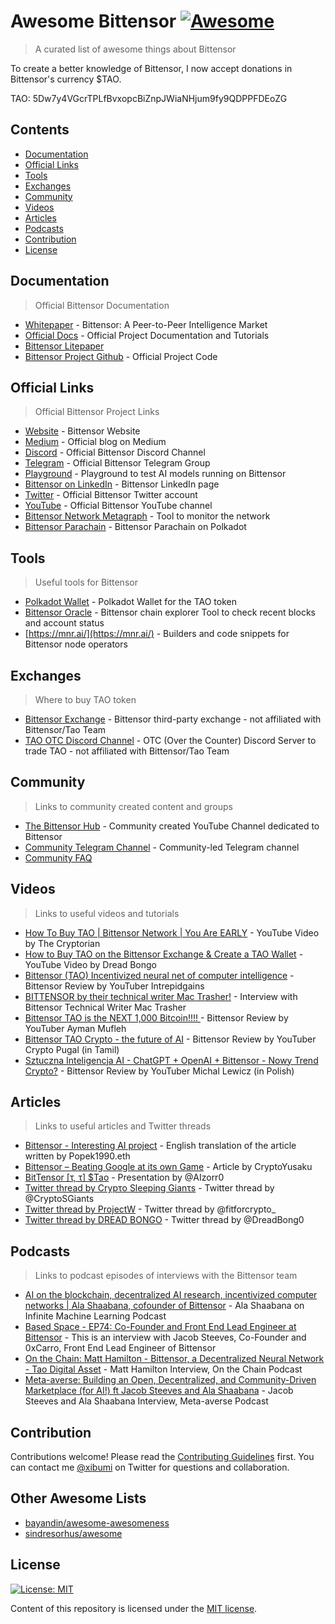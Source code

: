 # Awesome Bittensor [![Awesome](https://awesome.re/badge.svg)](https://awesome.re)

> A curated list of awesome things about Bittensor

To create a better knowledge of Bittensor, I now accept donations in Bittensor's currency $TAO.

TAO: 5Dw7y4VGcrTPLfBvxopcBiZnpJWiaNHjum9fy9QDPPFDEoZG

## Contents

- [Documentation](#documentation)
- [Official Links](#official-links)
- [Tools](#tools)
- [Exchanges](#exchanges)
- [Community](#community)
- [Videos](#videos)
- [Articles](#articles)
- [Podcasts](#podcasts)
- [Contribution](#contribution)
- [License](#license)

## Documentation

> Official Bittensor Documentation

- [Whitepaper](https://drive.google.com/file/d/1VnsobL6lIAAqcA1_Tbm8AYIQscfJV4KU/view  ) - Bittensor: A Peer-to-Peer Intelligence Market
- [Official Docs](https://docs.bittensor.com/) - Official Project Documentation and Tutorials
- [Bittensor Litepaper](https://opentensor.gitbook.io/bittensor/keyconcepts%20/introduction)
- [Bittensor Project Github](https://github.com/opentensor/bittensor  ) - Official Project Code

## Official Links

> Official Bittensor Project Links

- [Website](https://bittensor.com/) - Bittensor Website
- [Medium](https://bittensor.medium.com ) - Official blog on Medium
- [Discord](https://discord.gg/bittensor) - Official Bittensor Discord Channel
- [Telegram](https://t.me/taobittensor) - Official Bittensor Telegram Group
- [Playground](https://alpha.bittensor.com/) - Playground to test AI models running on Bittensor
- [Bittensor on LinkedIn](https://www.linkedin.com/company/bittensor/) - Bittensor LinkedIn page
- [Twitter](https://twitter.com/bittensor_) - Official Bittensor Twitter account
- [YouTube](https://www.youtube.com/@Bittensor) - Official Bittensor YouTube channel
- [Bittensor Network Metagraph](https://bittensor.com/network) - Tool to monitor the network
- [Bittensor Parachain](https://parachains.info/details/bittensor) - Bittensor Parachain on Polkadot

## Tools

> Useful tools for Bittensor

- [Polkadot Wallet](https://polkadot.js.org/extension/) - Polkadot Wallet for the TAO token
- [Bittensor Oracle](https://explorer.nakamoto.opentensor.ai/#/explorer) - Bittensor chain explorer Tool to check recent blocks and account status
- [https://mnr.ai/](https://mnr.ai/) - Builders and code snippets for Bittensor node operators

## Exchanges

> Where to buy TAO token

- [Bittensor Exchange](https://tensor.exchange/) - Bittensor third-party exchange - not affiliated with Bittensor/Tao Team
- [TAO OTC Discord Channel](https://discord.gg/WAvBMtXgCv) - OTC (Over the Counter) Discord Server to trade TAO - not affiliated with Bittensor/Tao Team

## Community

> Links to community created content and groups

- [The Bittensor Hub](https://www.youtube.com/@TheBittensorHub) - Community created YouTube Channel dedicated to Bittensor
- [Community Telegram Channel](https://t.me/taobittensor) - Community-led Telegram channel
- [Community FAQ](CommunityFAQ.md)

## Videos

> Links to useful videos and tutorials

- [How To Buy TAO | Bittensor Network | You Are EARLY](https://www.youtube.com/watch?v=Mnk9cL9XYV4) - YouTube Video by The Cryptorian
- [How to Buy TAO on the Bittensor Exchange & Create a TAO Wallet](https://www.youtube.com/watch?v=xsx3rXu3r1s) - YouTube Video by Dread Bongo
- [Bittensor (TAO) Incentivized neural net of computer intelligence](https://www.youtube.com/watch?v=-pTPJ6QU0w8) - Bittensor Review by YouTuber Intrepidgains
- [BITTENSOR by their technical writer Mac Trasher!](https://www.youtube.com/watch?v=0wZoYBq3hsw) - Interview with Bittensor Technical Writer Mac Trasher
- [Bittensor TAO is the NEXT 1,000 Bitcoin!!!! ](https://www.youtube.com/watch?v=ULeg7SlBMV8) - Bittensor Review by YouTuber Ayman Mufleh
- [Bittensor TAO Crypto - the future of AI](https://www.youtube.com/watch?v=BRzNe3h6hk0) - Bittensor Review by YouTuber Crypto Pugal (in Tamil)
- [Sztuczna Inteligencja AI - ChatGPT + OpenAI + Bittensor - Nowy Trend Crypto?](https://www.youtube.com/watch?v=EKnfsi-r_JY) - Bittensor Review by YouTuber Michal Lewicz (in Polish)

## Articles

> Links to useful articles and Twitter threads

- [Bittensor - Interesting AI project](https://mirror.xyz/0xabac.eth/CNLTH5-C6K1DCzV90u3A8RFtk4tlY2xxSoSoLD9CKrw) - English translation of the article written by Popek1990.eth
- [Bittensor –  Beating Google at its own  Game](https://cryptoyusaku.substack.com/p/bittensor-beating-google-at-its-own) - Article by CryptoYusaku
- [BitTensor [τ, τ]  $Tao](https://docs.google.com/presentation/d/1B7cxXjyk7kBVSaB4T3fp5g9itDQGQ_1tB7OjOQSzzU0/edit#slide=id.p ) - Presentation by @AIzorr0
- [Twitter thread by Crypτo Sleeping Gianτs](https://twitter.com/CryptoSGiants/status/1595487102485118991) - Twitter thread by @CryptoSGiants
- [Twitter thread by ProjectW](https://twitter.com/fitforcrypto_/status/1604054079973593088) - Twitter thread by @fitforcrypto_
- [Twitter thread by DREAD BONGO](https://twitter.com/DreadBong0/status/1610031289330958338) - Twitter thread by @DreadBong0

## Podcasts

> Links to podcast episodes of interviews with the Bittensor team

- [AI on the blockchain, decentralized AI research, incentivized computer networks | Ala Shaabana, cofounder of Bittensor](https://open.spotify.com/episode/1GafiUsYBJXoljLHOYmWcc?si=257d9c6b1e2d439f&nd=1) - Ala Shaabana on Infinite Machine Learning Podcast
- [Based Space - EP74: Co-Founder and Front End Lead Engineer at Bittensor](https://open.spotify.com/episode/1xuN4KwpJbOOkOPmgLYgWJ?si=e7158085df784be2&nd=1) - This is an interview with Jacob Steeves, Co-Founder and 0xCarro, Front End Lead Engineer of Bittensor
- [On the Chain: Matt Hamilton - Bittensor, a Decentralized Neural Network - Tao Digital Asset](https://onthechain.io/podcast/matt-hamilton-bittensor-a-decentralized-neural-network-tao-digital-asset/) - Matt Hamilton Interview, On the Chain Podcast
- [Meta-averse: Building an Open, Decentralized, and Community-Driven Marketplace (for AI!) ft Jacob Steeves and Ala Shaabana](https://metaaverse.substack.com/p/ep-2-building-an-open-decentralized#details) - Jacob Steeves and Ala Shaabana Interview, Meta-averse Podcast

## Contribution

Contributions welcome! Please read the [Contributing Guidelines](CONTRIBUTING.md) first. You can contact me [@xibumi](https://twitter.com/xibumi) on Twitter for questions and collaboration. 

## Other Awesome Lists

* [bayandin/awesome-awesomeness](https://github.com/bayandin/awesome-awesomeness)
* [sindresorhus/awesome](https://github.com/sindresorhus/awesome)

## License

[![License: MIT](https://img.shields.io/badge/License-MIT-green.svg)](https://github.com/cetiny/awesome-taleb/blob/master/LICENSE.md)

Content of this repository is licensed under the [MIT license](https://github.com/cetiny/awesome-taleb/blob/master/LICENSE.md).